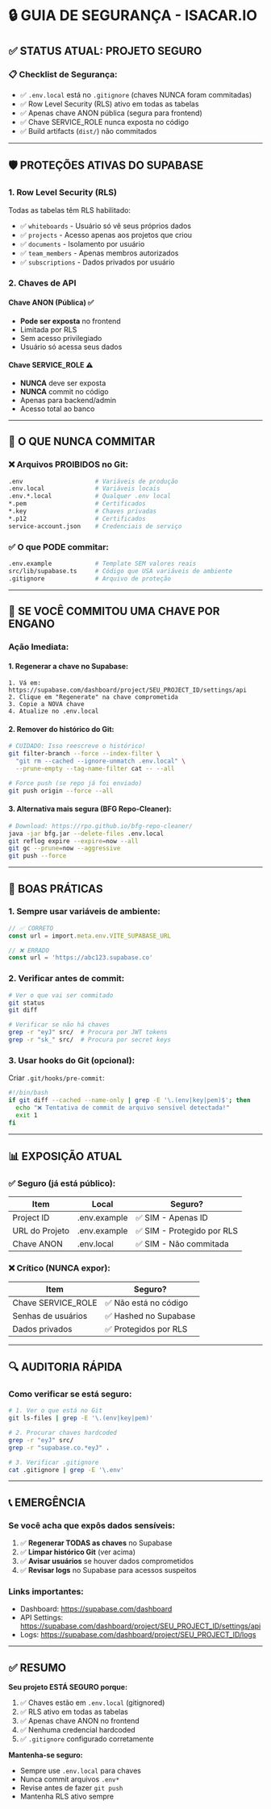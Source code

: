 # 🔒 GUIA DE SEGURANÇA - ISACAR.IO

## ✅ STATUS ATUAL: PROJETO SEGURO

### 📋 Checklist de Segurança:
- ✅ `.env.local` está no `.gitignore` (chaves NUNCA foram commitadas)
- ✅ Row Level Security (RLS) ativo em todas as tabelas
- ✅ Apenas chave ANON pública (segura para frontend)
- ✅ Chave SERVICE_ROLE nunca exposta no código
- ✅ Build artifacts (`dist/`) não commitados

---

## 🛡️ PROTEÇÕES ATIVAS DO SUPABASE

### 1. Row Level Security (RLS)
Todas as tabelas têm RLS habilitado:
- ✅ `whiteboards` - Usuário só vê seus próprios dados
- ✅ `projects` - Acesso apenas aos projetos que criou
- ✅ `documents` - Isolamento por usuário
- ✅ `team_members` - Apenas membros autorizados
- ✅ `subscriptions` - Dados privados por usuário

### 2. Chaves de API

#### Chave ANON (Pública) ✅
- **Pode ser exposta** no frontend
- Limitada por RLS
- Sem acesso privilegiado
- Usuário só acessa seus dados

#### Chave SERVICE_ROLE ⚠️
- **NUNCA** deve ser exposta
- **NUNCA** commit no código
- Apenas para backend/admin
- Acesso total ao banco

---

## 🔐 O QUE NUNCA COMMITAR

### ❌ Arquivos PROIBIDOS no Git:
```bash
.env                    # Variáveis de produção
.env.local              # Variáveis locais
.env.*.local            # Qualquer .env local
*.pem                   # Certificados
*.key                   # Chaves privadas
*.p12                   # Certificados
service-account.json    # Credenciais de serviço
```

### ✅ O que PODE commitar:
```bash
.env.example            # Template SEM valores reais
src/lib/supabase.ts     # Código que USA variáveis de ambiente
.gitignore              # Arquivo de proteção
```

---

## 🚨 SE VOCÊ COMMITOU UMA CHAVE POR ENGANO

### Ação Imediata:

#### 1. **Regenerar a chave no Supabase:**
```
1. Vá em: https://supabase.com/dashboard/project/SEU_PROJECT_ID/settings/api
2. Clique em "Regenerate" na chave comprometida
3. Copie a NOVA chave
4. Atualize no .env.local
```

#### 2. **Remover do histórico do Git:**
```bash
# CUIDADO: Isso reescreve o histórico!
git filter-branch --force --index-filter \
  "git rm --cached --ignore-unmatch .env.local" \
  --prune-empty --tag-name-filter cat -- --all

# Force push (se repo já foi enviado)
git push origin --force --all
```

#### 3. **Alternativa mais segura (BFG Repo-Cleaner):**
```bash
# Download: https://rpo.github.io/bfg-repo-cleaner/
java -jar bfg.jar --delete-files .env.local
git reflog expire --expire=now --all
git gc --prune=now --aggressive
git push --force
```

---

## 🎯 BOAS PRÁTICAS

### 1. Sempre usar variáveis de ambiente:
```typescript
// ✅ CORRETO
const url = import.meta.env.VITE_SUPABASE_URL

// ❌ ERRADO
const url = 'https://abc123.supabase.co'
```

### 2. Verificar antes de commit:
```bash
# Ver o que vai ser commitado
git status
git diff

# Verificar se não há chaves
grep -r "eyJ" src/  # Procura por JWT tokens
grep -r "sk_" src/  # Procura por secret keys
```

### 3. Usar hooks do Git (opcional):
Criar `.git/hooks/pre-commit`:
```bash
#!/bin/bash
if git diff --cached --name-only | grep -E '\.(env|key|pem)$'; then
  echo "❌ Tentativa de commit de arquivo sensível detectada!"
  exit 1
fi
```

---

## 📊 EXPOSIÇÃO ATUAL

### ✅ Seguro (já está público):
| Item | Local | Seguro? |
|------|-------|---------|
| Project ID | .env.example | ✅ SIM - Apenas ID |
| URL do Projeto | .env.example | ✅ SIM - Protegido por RLS |
| Chave ANON | .env.local | ✅ SIM - Não commitada |

### ❌ Crítico (NUNCA expor):
| Item | Seguro? |
|------|---------|
| Chave SERVICE_ROLE | ✅ Não está no código |
| Senhas de usuários | ✅ Hashed no Supabase |
| Dados privados | ✅ Protegidos por RLS |

---

## 🔍 AUDITORIA RÁPIDA

### Como verificar se está seguro:
```bash
# 1. Ver o que está no Git
git ls-files | grep -E '\.(env|key|pem)'

# 2. Procurar chaves hardcoded
grep -r "eyJ" src/
grep -r "supabase.co.*eyJ" .

# 3. Verificar .gitignore
cat .gitignore | grep -E '\.env'
```

---

## 📞 EMERGÊNCIA

### Se você acha que expôs dados sensíveis:

1. ✅ **Regenerar TODAS as chaves** no Supabase
2. ✅ **Limpar histórico Git** (ver acima)
3. ✅ **Avisar usuários** se houver dados comprometidos
4. ✅ **Revisar logs** no Supabase para acessos suspeitos

### Links importantes:
- Dashboard: https://supabase.com/dashboard
- API Settings: https://supabase.com/dashboard/project/SEU_PROJECT_ID/settings/api
- Logs: https://supabase.com/dashboard/project/SEU_PROJECT_ID/logs

---

## ✅ RESUMO

**Seu projeto ESTÁ SEGURO porque:**
1. ✅ Chaves estão em `.env.local` (gitignored)
2. ✅ RLS ativo em todas as tabelas
3. ✅ Apenas chave ANON no frontend
4. ✅ Nenhuma credencial hardcoded
5. ✅ `.gitignore` configurado corretamente

**Mantenha-se seguro:**
- Sempre use `.env.local` para chaves
- Nunca commit arquivos `.env*`
- Revise antes de fazer `git push`
- Mantenha RLS ativo sempre
